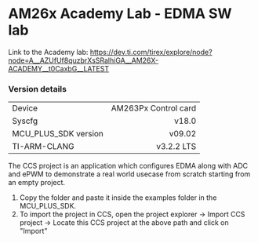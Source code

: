 # AM26x Academy Lab - EDMA SW lab
Link to the Academy lab: https://dev.ti.com/tirex/explore/node?node=A__AZUfUf8quzbrXsSRalhiGA__AM26X-ACADEMY__t0CaxbG__LATEST

### Version details

|||
|:--|--:|
| Device | AM263Px Control card |
| Syscfg| v18.0 |
| MCU_PLUS_SDK version   | v09.02|
| TI-ARM-CLANG | v3.2.2 LTS|

The CCS project is an application which configures EDMA along with ADC and ePWM to demonstrate a real world usecase from scratch starting from an empty project.

1. Copy the folder and paste it inside the examples folder in the MCU_PLUS_SDK.
2. To import the project in CCS, open the project explorer → Import CCS project → Locate this CCS project at the above path and click on "Import"